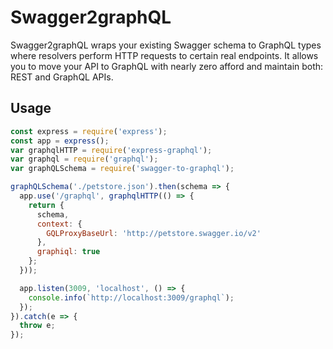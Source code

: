# Swagger2graphQL

Swagger2graphQL wraps your existing Swagger schema to GraphQL types where resolvers perform HTTP requests to certain real endpoints.
It allows you to move your API to GraphQL with nearly zero afford and maintain both: REST and GraphQL APIs.


## Usage

```js
const express = require('express');
const app = express();
var graphqlHTTP = require('express-graphql');
var graphql = require('graphql');
var graphQLSchema = require('swagger-to-graphql');

graphQLSchema('./petstore.json').then(schema => {
  app.use('/graphql', graphqlHTTP(() => {
    return {
      schema,
      context: {
        GQLProxyBaseUrl: 'http://petstore.swagger.io/v2'
      },
      graphiql: true
    };
  }));

  app.listen(3009, 'localhost', () => {
    console.info(`http://localhost:3009/graphql`);
  });
}).catch(e => {
  throw e;
});
```
